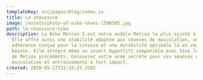 ```yaml
---
templateKey: src/pages/blog/index.js
title: La chaussure
image: /assets/photo-of-nike-shoes-1598505.jpg
path: la-chaussure-nike
description: La Nike Metcon 5 est notre modèle Metcon le plus ajusté à ce jour.
  Elle offre ainsi une stabilité adaptée aux séances de musculation, une
  adhérence conçue pour la vitesse et une durabilité optimale là où vous en avez
  besoin. Elle intègre même un insert Hyperlift compatible avec tous les modèles
  de Metcon précédents. Découvrez votre arme secrète pour vos séances de
  musculation et entraînements à fort impact.
created: 2020-05-27T23:33:23.320Z
---
```

